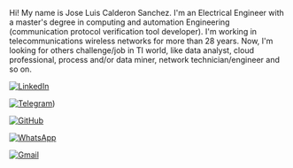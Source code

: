 Hi! My name is Jose Luis Calderon Sanchez. I'm an Electrical Engineer with a master's degree in computing and automation Engineering (communication protocol verification  tool developer).
I'm working in telecommunications wireless networks for more than 28 years. Now, I'm looking for others challenge/job in TI world, like data analyst, cloud professional, process and/or data miner, network technician/engineer and so on.



[![LinkedIn](https://img.shields.io/badge/LinkedIn-0077B5?style=for-the-badge&logo=linkedin&logoColor=white)](https://www.linkedin.com/in/jlcs1965/)

[![Telegram](https://img.shields.io/badge/Telegram-000?style=for-the-badge&logo=telegram&logoColor=2CA5E0)](https://t.me/jlcalderons_br))

[![GitHub](https://img.shields.io/badge/GitHub-100000?style=for-the-badge&logo=github&logoColor=white)](https://github.com/jlcalderons/)

[![WhatsApp](https://img.shields.io/badge/WhatsApp-25D366?style=for-the-badge&logo=whatsapp&logoColor=white)](https://wa.me/5522998112560)

[![Gmail](https://img.shields.io/badge/Gmail-333333?style=for-the-badge&logo=gmail&logoColor=red)](mailto:jlcalderons@gmail.com)
